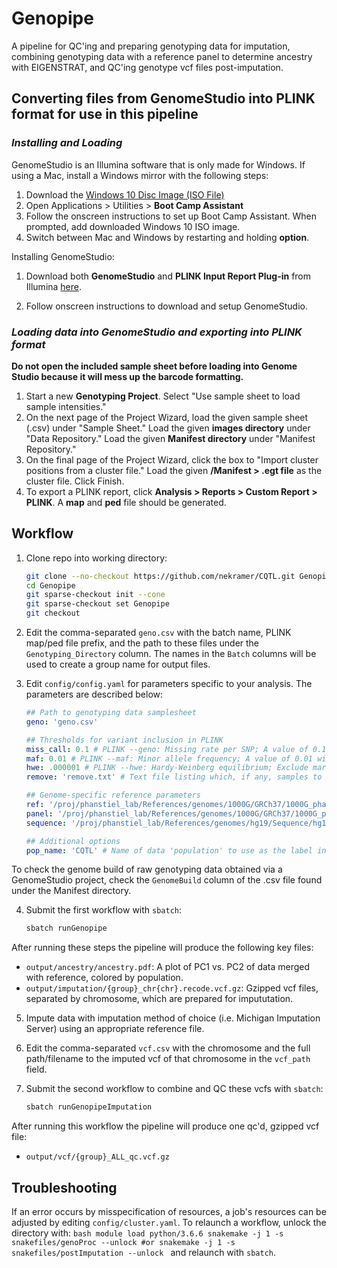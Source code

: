 # Genopipe

A pipeline for QC'ing and preparing genotyping data for imputation, combining genotyping data with a reference panel to 
determine ancestry with EIGENSTRAT, and QC'ing genotype vcf files post-imputation.

## Converting files from GenomeStudio into PLINK format for use in this pipeline

### *Installing and Loading*

GenomeStudio is an Illumina software that is only made for Windows. If using a Mac, install a Windows mirror with the following steps:

1. Download the [Windows 10 Disc Image (ISO File)](https://www.microsoft.com/en-au/software-download/windows10ISO)
2. Open Applications > Utilities > **Boot Camp Assistant**
3. Follow the onscreen instructions to set up Boot Camp Assistant. When prompted, add downloaded Windows 10 ISO image.
4. Switch between Mac and Windows by restarting and holding **option**.

Installing GenomeStudio:

1. Download both **GenomeStudio** and **PLINK Input Report Plug-in** from Illumina [here](https://emea.support.illumina.com/array/array_software/genomestudio/downloads.html).

2. Follow onscreen instructions to download and setup GenomeStudio.

### *Loading data into GenomeStudio and exporting into PLINK format*
**Do not open the included sample sheet before loading into Genome Studio because it will mess up the barcode formatting.**

1. Start a new **Genotyping Project**. Select "Use sample sheet to load sample intensities."
2. On the next page of the Project Wizard, load the given sample sheet (.csv) under "Sample Sheet." Load the given **images directory** under "Data Repository." Load the given **Manifest directory** under "Manifest Repository."
3. On the final page of the Project Wizard, click the box to "Import cluster positions from a cluster file." Load the given **/Manifest > .egt file** as the cluster file. Click Finish.
4. To export a PLINK report, click **Analysis > Reports > Custom Report > PLINK**. A **map** and **ped** file should be generated. 

## Workflow
1. Clone repo into working directory:

    ```bash
    git clone --no-checkout https://github.com/nekramer/CQTL.git Genopipe
    cd Genopipe
    git sparse-checkout init --cone
    git sparse-checkout set Genopipe
    git checkout
    ```

2. Edit the comma-separated `geno.csv` with the batch name, PLINK map/ped file prefix, and the path to these files under the `Genotyping_Directory`
column. The names in the `Batch` columns will be used to create a group name for output files.

3. Edit `config/config.yaml` for parameters specific to your analysis. The parameters are described below:

    ```yaml
    ## Path to genotyping data samplesheet
    geno: 'geno.csv'

    ## Thresholds for variant inclusion in PLINK
    miss_call: 0.1 # PLINK --geno: Missing rate per SNP; A value of 0.1 will include only SNPs with a 90% genotyping rate (10% missing).
    maf: 0.01 # PLINK --maf: Minor allele frequency; A value of 0.01 will only include SNPs with a minor allele frequencey >= 0.01.
    hwe: .000001 # PLINK --hwe: Hardy-Weinberg equilibrium; Exclude markers that fail the Hardy-Weinberg test at a specified significance.
    remove: 'remove.txt' # Text file listing which, if any, samples to remove from data and which batch they should be removed from.

    ## Genome-specific reference parameters
    ref: '/proj/phanstiel_lab/References/genomes/1000G/GRCh37/1000G_phase3_chrALL_biallelic' # Path to population reference data in PLINK binary format (.bed, .bim,       .fam files), all autosomes merged.
    panel: '/proj/phanstiel_lab/References/genomes/1000G/GRCh37/1000G_phase3.panel' # Path to panel file of above population reference data. Must have the columns         `sample`, `pop`, `super_pop`, and `gender`.
    sequence: '/proj/phanstiel_lab/References/genomes/hg19/Sequence/hg19.fa' # Path to reference sequence fasta file.

    ## Additional options
    pop_name: 'CQTL' # Name of data 'population' to use as the label in ancestry PCA plot.
    ```
To check the genome build of raw genotyping data obtained via a GenomeStudio project, check the `GenomeBuild` column of the .csv file
found under the Manifest directory.

4. Submit the first workflow with `sbatch`:

    ```bash
    sbatch runGenopipe
    ```

After running these steps the pipeline will produce the following key files:
- `output/ancestry/ancestry.pdf`: A plot of PC1 vs. PC2 of data merged with reference, colored by population.
- `output/imputation/{group}_chr{chr}.recode.vcf.gz`: Gzipped vcf files, separated by chromosome, which are prepared for impututation.

5. Impute data with imputation method of choice (i.e. Michigan Imputation Server) using an appropriate reference file.

6. Edit the comma-separated `vcf.csv` with the chromosome and the full path/filename to the imputed vcf of that chromosome in the `vcf_path` field.

7. Submit the second workflow to combine and QC these vcfs with `sbatch`:
    ```bash
    sbatch runGenopipeImputation
    ```
After running this workflow the pipeline will produce one qc'd, gzipped vcf file:
- `output/vcf/{group}_ALL_qc.vcf.gz`

## Troubleshooting

If an error occurs by misspecification of resources, a job's resources can be adjusted
by editing `config/cluster.yaml`. To relaunch a workflow, unlock the directory with:
    ```bash
    module load python/3.6.6
    snakemake -j 1 -s snakefiles/genoProc --unlock #or
    snakemake -j 1 -s snakefiles/postImputation --unlock
    ```
and relaunch with `sbatch`.